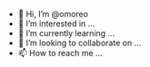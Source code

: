 - 👋 Hi, I’m @omoreo
- 👀 I’m interested in ...
- 🌱 I’m currently learning ...
- 💞️ I’m looking to collaborate on ...
- 📫 How to reach me ...

<!---
omoreo/omoreo is a ✨ special ✨ repository because its `README.md` (this file) appears on your GitHub profile.
You can click the Preview link to take a look at your changes.
--->

